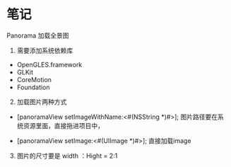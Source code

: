 #  笔记
Panorama 加载全景图

1. 需要添加系统依赖库
*  OpenGLES.framework
* GLKit
* CoreMotion
* Foundation

2. 加载图片两种方式

*   [panoramaView setImageWithName:<#(NSString *)#>];
    图片路径要在系统资源里面，直接拖进项目中，

*  [panoramaView setImage:<#(UIImage *)#>];
   直接加载image
3.  图片的尺寸要是 width ：Hight   =   2:1


